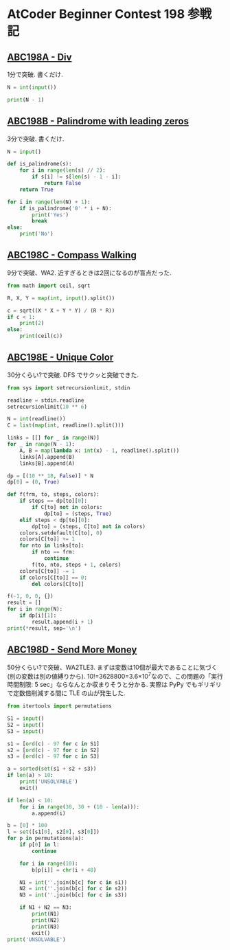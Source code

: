 # AtCoder Beginner Contest 198 参戦記

## [ABC198A - Div](https://atcoder.jp/contests/abc198/tasks/abc198_a)

1分で突破. 書くだけ.

```python
N = int(input())

print(N - 1)
```

## [ABC198B - Palindrome with leading zeros](https://atcoder.jp/contests/abc198/tasks/abc198_b)

3分で突破. 書くだけ.

```python
N = input()

def is_palindrome(s):
    for i in range(len(s) // 2):
        if s[i] != s[len(s) - 1 - i]:
            return False
    return True

for i in range(len(N) + 1):
    if is_palindrome('0' * i + N):
        print('Yes')
        break
else:
    print('No')
```

## [ABC198C - Compass Walking](https://atcoder.jp/contests/abc198/tasks/abc198_c)

9分で突破、WA2. 近すぎるときは2回になるのが盲点だった.

```python
from math import ceil, sqrt

R, X, Y = map(int, input().split())

c = sqrt((X * X + Y * Y) / (R * R))
if c < 1:
    print(2)
else:
    print(ceil(c))
```

## [ABC198E - Unique Color](https://atcoder.jp/contests/abc198/tasks/abc198_e)

30分くらい?で突破. DFS でサクッと突破できた.

```python
from sys import setrecursionlimit, stdin

readline = stdin.readline
setrecursionlimit(10 ** 6)

N = int(readline())
C = list(map(int, readline().split()))

links = [[] for _ in range(N)]
for _ in range(N - 1):
    A, B = map(lambda x: int(x) - 1, readline().split())
    links[A].append(B)
    links[B].append(A)

dp = [(10 ** 18, False)] * N
dp[0] = (0, True)

def f(frm, to, steps, colors):
    if steps == dp[to][0]:
        if C[to] not in colors:
            dp[to] = (steps, True)
    elif steps < dp[to][0]:
        dp[to] = (steps, C[to] not in colors)
    colors.setdefault(C[to], 0)
    colors[C[to]] += 1
    for nto in links[to]:
        if nto == frm:
            continue
        f(to, nto, steps + 1, colors)
    colors[C[to]] -= 1
    if colors[C[to]] == 0:
        del colors[C[to]]

f(-1, 0, 0, {})
result = []
for i in range(N):
    if dp[i][1]:
        result.append(i + 1)
print(*result, sep='\n')
```

## [ABC198D - Send More Money](https://atcoder.jp/contests/abc198/tasks/abc198_d)

50分くらい?で突破、WA2TLE3. まずは変数は10個が最大であることに気づく(別の変数は別の値縛りから). 10!=3628800=3.6×10<sup>7</sup>なので、この問題の「実行時間制限: 5 sec」ならなんとか収まりそうと分かる. 実際は PyPy でもギリギリで定数倍削減する間に TLE の山が発生した.

```python
from itertools import permutations

S1 = input()
S2 = input()
S3 = input()

s1 = [ord(c) - 97 for c in S1]
s2 = [ord(c) - 97 for c in S2]
s3 = [ord(c) - 97 for c in S3]

a = sorted(set(s1 + s2 + s3))
if len(a) > 10:
    print('UNSOLVABLE')
    exit()

if len(a) < 10:
    for i in range(30, 30 + (10 - len(a))):
        a.append(i)

b = [0] * 100
l = set([s1[0], s2[0], s3[0]])
for p in permutations(a):
    if p[0] in l:
        continue

    for i in range(10):
        b[p[i]] = chr(i + 48)

    N1 = int(''.join(b[c] for c in s1))
    N2 = int(''.join(b[c] for c in s2))
    N3 = int(''.join(b[c] for c in s3))

    if N1 + N2 == N3:
        print(N1)
        print(N2)
        print(N3)
        exit()
print('UNSOLVABLE')
```
